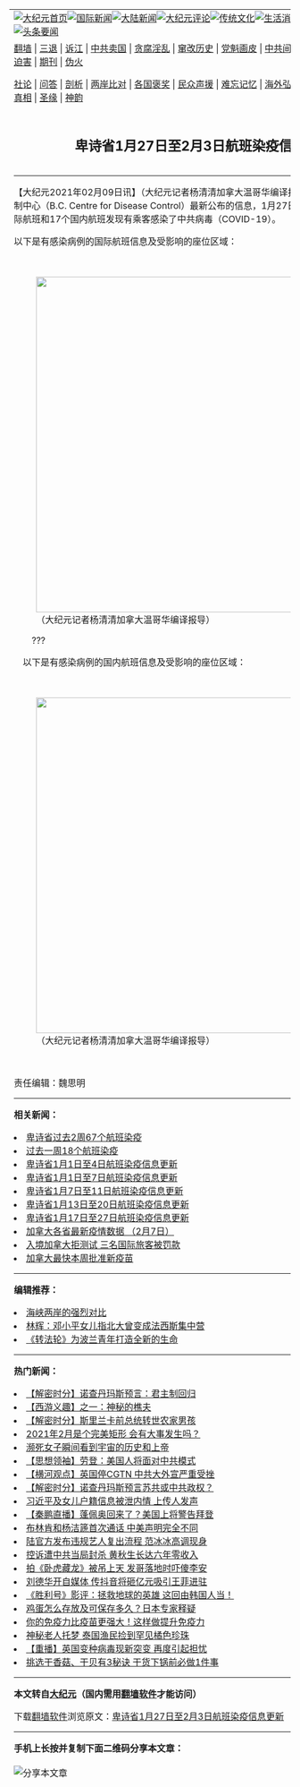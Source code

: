 <a name="1" id="1" target="_blank"></a><span id="1"></span>
<table align=center border="0"><tr><td colspan="2" VALIGN=TOP><a href="https://github.com/zwmtud3679/djy/blob/master/gb/nf1351518.md#1"><img src="https://raw.githubusercontent.com/zwmtud3679/www/master/t/djy/1.jpg" title="大纪元首页" alt="大纪元首页"></a><a href="https://github.com/zwmtud3679/djy/blob/master/gb/n24hr.md#1"><img src="https://raw.githubusercontent.com/zwmtud3679/www/master/t/djy/3.jpg" title="国际新闻" alt="国际新闻"></a><a href="https://github.com/zwmtud3679/djy/blob/master/gb/nsc413.md#1"><img src="https://raw.githubusercontent.com/zwmtud3679/www/master/t/djy/4.jpg" title="大陆新闻" alt="大陆新闻"></a><a href="https://github.com/zwmtud3679/djy/blob/master/gb/news392.md#1"><img src="https://raw.githubusercontent.com/zwmtud3679/www/master/t/djy/5.jpg" title="大纪元评论" alt="大纪元评论"></a><a href="https://github.com/zwmtud3679/djy/blob/master/gb/news2007.md#1"><img src="https://raw.githubusercontent.com/zwmtud3679/www/master/t/djy/6.jpg" title="传统文化" alt="传统文化"></a><a href="https://github.com/zwmtud3679/djy/blob/master/gb/news2008.md#1"><img src="https://raw.githubusercontent.com/zwmtud3679/www/master/t/djy/7.jpg" title="生活消费" alt="生活消费"></a><a href="https://github.com/zwmtud3679/djy/blob/master/gb/ncyule.md#1"><img src="https://raw.githubusercontent.com/zwmtud3679/www/master/t/djy/8.jpg" title="娱乐休闲" alt="娱乐休闲"></a><a href="https://github.com/zwmtud3679/djy/blob/master/gb/nsc1002.md#1"><img src="https://raw.githubusercontent.com/zwmtud3679/www/master/t/djy/9.jpg" title="健康" alt="健康"></a><a href="https://github.com/zwmtud3679/djy/blob/master/gb/nf6092.md#1"><img src="https://raw.githubusercontent.com/zwmtud3679/www/master/t/djy/10a.jpg" title="独家" alt="独家"></a><a href="https://github.com/zwmtud3679/djy/blob/master/gb/nf4514.md#1"><img src="https://raw.githubusercontent.com/zwmtud3679/www/master/t/djy/12a.jpg" title="头条要闻" alt="头条要闻"></a></td></tr>
<tr><td colspan="2" VALIGN=TOP><a target="_blank" href="https://github.com/zwmtud3679/www/blob/master/README.md?zsrh#1">翻墙</a> | <a target="_blank" href="https://github.com/zwmtud3679/djy/blob/master/gb/nf5657.md#1">三退</a> | <a target="_blank" href="https://github.com/zwmtud3679/djy/blob/master/gb/nf6124.md#1">诉江</a> | <a target="_blank" href="https://github.com/zwmtud3679/djy/blob/master/gb/nf1176117.md#1">中共卖国</a> | <a target="_blank" href="https://github.com/zwmtud3679/djy/blob/master/gb/nf5773.md#1">贪腐淫乱</a> | <a target="_blank" href="https://github.com/zwmtud3679/djy/blob/master/gb/nf1176115.md#1">窜改历史</a> | <a target="_blank" href="https://github.com/zwmtud3679/djy/blob/master/gb/nf1176107.md#1">党魁画皮</a> | <a target="_blank" href="https://github.com/zwmtud3679/djy/blob/master/gb/nf1320400.md#1">中共间谍</a> | <a target="_blank" href="https://github.com/zwmtud3679/djy/blob/master/gb/nf1176114.md#1">破坏传统</a> | <a target="_blank" href="https://github.com/zwmtud3679/ntdtv/blob/master/gb/prog447_1.md#1">恶贯满盈</a> | <a target="_blank" href="https://github.com/zwmtud3679/djy/blob/master/gb/ncid278.md#1">人权</a> | <a target="_blank" href="https://github.com/zwmtud3679/djy/blob/master/gb/nf1176111.md#1">迫害</a> | <a target="_blank" href="https://gitlab.com/szzdlab/mh-qikan/blob/master/README.md#1">期刊</a> | <a target="_blank" href="https://github.com/zwmtud3679/djy/blob/master/gb/nf5562.md#1">伪火</a></p><p><a target="_blank" href="https://github.com/zwmtud3679/djy/blob/master/gb/9p.md#1">社论</a> | <a target="_blank" href="https://github.com/zwmtud3679/djy/blob/master/gb/nf4378.md#1">问答</a> | <a target="_blank" href="https://github.com/zwmtud3679/djy/blob/master/gb/nf5792.md#1">剖析</a> | <a target="_blank" href="https://github.com/zwmtud3679/djy/blob/master/gb/nf5735.md#1">两岸比对</a> | <a target="_blank" href="https://github.com/zwmtud3679/djy/blob/master/gb/nf6119.md#1">各国褒奖</a> | <a target="_blank" href="https://github.com/zwmtud3679/djy/blob/master/gb/nf6120.md#1">民众声援</a> | <a target="_blank" href="https://github.com/zwmtud3679/djy/blob/master/gb/nf1188594.md#1">难忘记忆</a> | <a target="_blank" href="https://github.com/zwmtud3679/djy/blob/master/gb/nf3180.md#1">海外弘传</a> | <a target="_blank" href="https://github.com/zwmtud3679/djy/blob/master/gb/nf5410.md#1">万人上访</a> | <a target="_blank" href="https://github.com/zwmtud3679/www/blob/master/README.md?zsrh#1">平台首页</a> | <a target="_blank" href="https://github.com/zwmtud3679/djy/blob/master/gb/nf4386.md#1">支持</a> | <a target="_blank" href="https://github.com/zwmtud3679/djy/blob/master/gb/nf4389.md#1">真相</a> | <a target="_blank" href="https://github.com/zwmtud3679/djy/blob/master/gb/nf5790.md#1">圣缘</a> | <a target="_blank" href="https://github.com/zwmtud3679/djy/blob/master/gb/nf4786.md#1">神韵</a></td></tr>
<tr><td VALIGN=TOP width="626"><h2 align=center>卑诗省1月27日至2月3日航班染疫信息更新</h2>

<h6></h6>
<hr>
<p>【<ahref="https://github.com/zwmtud3679/djy/blob/master/gb/tag/%E5%A4%A7%E7%BA%AA%E5%85%83.md#1">大纪元</a>2021年02月09日讯】<span style="font-weight: 400;">（<ahref="https://github.com/zwmtud3679/djy/blob/master/gb/tag/%E5%A4%A7%E7%BA%AA%E5%85%83.md#1">大纪元</a>记者杨清清加拿大温哥华编译报导）</span><span style="font-weight: 400;">根据卑诗省疾病控制中心（</span><span style="font-weight: 400;">B.C. Centre for Disease Control</span><span style="font-weight: 400;">）最新公布的信息，</span><span style="font-weight: 400;">1</span><span style="font-weight: 400;">月</span><span style="font-weight: 400;">27</span><span style="font-weight: 400;">日至2月</span><span style="font-weight: 400;">3</span><span style="font-weight: 400;">日该省有</span><span style="font-weight: 400;">7</span><span style="font-weight: 400;">个国际航班和</span><span style="font-weight: 400;">17</span><span style="font-weight: 400;">个国内航班发现有乘客感染了中共病毒（</span><span style="font-weight: 400;">COVID-19</span><span style="font-weight: 400;">）。</span></p>
<p><span style="font-weight: 400;">以下是有感染病例的国际航班信息及受影响的座位区域：</span></p>
<p><span style="font-weight: 400;">　　</span></p>
<figure id="attachment_12741713" style="width: 600px" class="wp-caption alignnone"><ahref="https://i.epochtimes.com/assets/uploads/2021/02/50e56f95147ff488dc5fc3247db636f1.jpg"><img class="size-large wp-image-12741713" src="https://i.epochtimes.com/assets/uploads/2021/02/50e56f95147ff488dc5fc3247db636f1-600x162.jpg" alt="" width="600" b="162" /></a><figcaption class="wp-caption-text">（大纪元记者杨清清加拿大温哥华编译报导）</figcaption></figure>
<p><span style="font-weight: 400;">　</span><span style="font-weight: 400;">　???</span></p>
<p><span style="font-weight: 400;">　</span>以下是有感染病例的国内航班信息及受影响的座位区域：</p>
<p><span style="font-weight: 400;">　　</span></p>
<figure id="attachment_12741712" style="width: 600px" class="wp-caption alignnone"><ahref="https://i.epochtimes.com/assets/uploads/2021/02/1ddd92224d54c06fcd85766c85490112.jpg"><img class="size-large wp-image-12741712" src="https://i.epochtimes.com/assets/uploads/2021/02/1ddd92224d54c06fcd85766c85490112-600x322.jpg" alt="" width="600" b="322" /></a><figcaption class="wp-caption-text">（大纪元记者杨清清加拿大温哥华编译报导）</figcaption></figure>
<p>&nbsp;</p>
<p><span style="font-weight: 400;"></p>
<p></span></p>
<p><span style="font-weight: 400;">责任编辑：魏思明</span></p>

<hr>


<strong>相关新闻：</strong>
<li><a href="https://github.com/zwmtud3679/djy/blob/master/gb/20/12/29/n12650754.md#1">卑诗省过去2周67个航班染疫</a></li>
<li><a href="https://github.com/zwmtud3679/djy/blob/master/gb/21/1/4/n12666522.md#1">过去一周18个航班染疫</a></li>
<li><a href="https://github.com/zwmtud3679/djy/blob/master/gb/21/1/8/n12676737.md#1">卑诗省1月1日至4日航班染疫信息更新</a></li>
<li><a href="https://github.com/zwmtud3679/djy/blob/master/gb/21/1/12/n12682533.md#1">卑诗省1月1日至7日航班染疫信息更新</a></li>
<li><a href="https://github.com/zwmtud3679/djy/blob/master/gb/21/1/19/n12696749.md#1">卑诗省1月7日至11日航班染疫信息更新</a></li>
<li><a href="https://github.com/zwmtud3679/djy/blob/master/gb/21/1/26/n12711759.md#1">卑诗省1月13日至20日航班染疫信息更新</a></li>
<li><a href="https://github.com/zwmtud3679/djy/blob/master/gb/21/2/2/n12726896.md#1">卑诗省1月17日至27日航班染疫信息更新</a></li>
<li><a href="https://github.com/zwmtud3679/djy/blob/master/gb/21/1/18/n12694458.md#1">加拿大各省最新疫情数据 （2月7日）</a></li>
<li><a href="https://github.com/zwmtud3679/djy/blob/master/gb/21/2/8/n12739540.md#1">入境加拿大拒测试 三名国际旅客被罚款</a></li>
<li><a href="https://github.com/zwmtud3679/djy/blob/master/gb/21/2/7/n12739297.md#1">加拿大最快本周批准新疫苗</a></li>
<hr>


<strong>编辑推荐：</strong>
<li><a href="https://github.com/zwmtud3679/djy/blob/master/gb/8/12/18/n2367165.md?dfh#1" target="_blank">海峡两岸的强烈对比</a></li><li><a href="https://github.com/tsiac2612/djy/blob/master/gb/18/9/28/n10749135.md#1" target="_blank">林辉：邓小平女儿指北大曾变成法西斯集中营</a></li><li><a href="https://github.com/tsiac2612/djy/blob/master/gb/20/2/23/n11890264.md#1" target="_blank">《转法轮》为波兰青年打造全新的生命</a></li>
<hr>

<strong>热门新闻：</strong>
<li><a href="https://github.com/zwmtud3679/djy/blob/master/gb/21/2/4/n12733732.md#1">【解密时分】诺查丹玛斯预言：君主制回归</a></li>
<li><a href="https://github.com/zwmtud3679/djy/blob/master/gb/17/12/29/n10005600.md#1">【西游义趣】之一：神秘的樵夫</a></li>
<li><a href="https://github.com/zwmtud3679/djy/blob/master/gb/21/2/2/n12728948.md#1">【解密时分】斯里兰卡前总统转世农家男孩</a></li>
<li><a href="https://github.com/zwmtud3679/djy/blob/master/gb/21/2/2/n12727507.md#1">2021年2月是个完美矩形 会有大事发生吗？</a></li>
<li><a href="https://github.com/zwmtud3679/djy/blob/master/gb/21/2/5/n12735170.md#1">濒死女子瞬间看到宇宙的历史和上帝</a></li>
<li><a href="https://github.com/zwmtud3679/djy/blob/master/gb/21/1/8/n12676649.md#1">【思想领袖】劳登：美国人将面对中共模式</a></li>
<li><a href="https://github.com/zwmtud3679/djy/blob/master/gb/21/2/7/n12738096.md#1">【横河观点】英国停CGTN 中共大外宣严重受挫</a></li>
<li><a href="https://github.com/zwmtud3679/djy/blob/master/gb/21/2/8/n12741216.md#1">【解密时分】诺查丹玛斯预言苏共或中共政权？</a></li>
<li><a href="https://github.com/zwmtud3679/djy/blob/master/gb/21/2/6/n12736566.md#1">习近平及女儿户籍信息被泄内情 上传人发声</a></li>
<li><a href="https://github.com/zwmtud3679/djy/blob/master/gb/21/2/5/n12736482.md#1">【秦鹏直播】蓬佩奥回来了？美国上将警告拜登</a></li>
<li><a href="https://github.com/zwmtud3679/djy/blob/master/gb/21/2/6/n12737763.md#1">布林肯和杨洁篪首次通话 中美声明完全不同</a></li>
<li><a href="https://github.com/zwmtud3679/djy/blob/master/gb/21/2/5/n12736527.md#1">陆官方发布违规艺人复出流程 范冰冰高调现身</a></li>
<li><a href="https://github.com/zwmtud3679/djy/blob/master/gb/21/2/7/n12739306.md#1">控诉遭中共当局封杀 黄秋生长达六年零收入</a></li>
<li><a href="https://github.com/zwmtud3679/djy/blob/master/gb/21/2/7/n12739063.md#1">拍《卧虎藏龙》被吊上天 发哥落地时吓傻李安</a></li>
<li><a href="https://github.com/zwmtud3679/djy/blob/master/gb/21/2/5/n12736214.md#1">刘德华开自媒体 传抖音将砸亿元吸引王菲进驻</a></li>
<li><a href="https://github.com/zwmtud3679/djy/blob/master/gb/21/2/6/n12736752.md#1">《胜利号》影评：拯救地球的英雄 这回由韩国人当！</a></li>
<li><a href="https://github.com/zwmtud3679/djy/blob/master/gb/21/2/6/n12737892.md#1">鸡蛋怎么存放及可保存多久？日本专家释疑</a></li>
<li><a href="https://github.com/zwmtud3679/djy/blob/master/gb/21/2/6/n12737657.md#1">你的免疫力比疫苗更强大！这样做提升免疫力</a></li>
<li><a href="https://github.com/zwmtud3679/djy/blob/master/gb/21/2/7/n12738266.md#1">神秘老人托梦 泰国渔民捡到罕见橘色珍珠</a></li>
<li><a href="https://github.com/zwmtud3679/djy/blob/master/gb/21/2/6/n12736591.md#1">【重播】英国变种病毒现新突变 再度引起担忧</a></li>
<li><a href="https://github.com/zwmtud3679/djy/blob/master/gb/21/2/6/n12736598.md#1">挑选干香菇、干贝有3秘诀 干货下锅前必做1件事</a></li>
<hr>

<strong>本文转自<a href="https://www.epochtimes.com">大纪元</a>（国内需用<a href="https://github.com/zwmtud3679/www/blob/master/README.md#8">翻墙软件</a>才能访问）</strong><p>下载<a href="https://github.com/zwmtud3679/www/blob/master/README.md#8">翻墙软件</a>浏览原文：<a href="https://www.epochtimes.com/gb/21/2/9/n12741692.htm">卑诗省1月27日至2月3日航班染疫信息更新</a></p><hr>

<strong>手机上长按并复制下面二维码分享本文章：</strong><br><br><img src="https://chart.apis.google.com/chart?cht=qr&chs=240x240&choe=UTF-8&chld=M|2&chl=https://github.com/zwmtud3679/djy/blob/master/gb/21/2/9/n12741692.md%231" title="分享本文章"></td><td VALIGN=TOP><a href="https://github.com/zwmtud3679/djy/blob/master/gb/16/1/21/n4622075.md?dfh#1" target="_blank"><img src="https://raw.githubusercontent.com/zwmtud3679/djy/master/gb/300/wei-f1.jpg" title="中共的伪火骗局"  alt="中共的伪火骗局"></a><br><a href="https://github.com/zwmtud3679/www/blob/master/README.md?dfh#9" target="_blank"><img src="https://raw.githubusercontent.com/zwmtud3679/djy/master/gb/300/yong-h.jpg" title="永恒的见证"  alt="永恒的见证"></a><br><a href="https://github.com/zwmtud3679/djy/blob/master/gb/13/9/29/n3974789.md?dfh#1" target="_blank"><img src="https://raw.githubusercontent.com/zwmtud3679/djy/master/gb/300/shang-lnz.jpg" title="善良女子被中共投男牢"  alt="善良女子被中共投男牢"></a><br><a href="https://github.com/zwmtud3679/djy/blob/master/gb/16/3/16/n4663449.md?dfh#1" target="_blank"><img src="https://raw.githubusercontent.com/zwmtud3679/djy/master/gb/300/huo-z3.jpg" title="警卫目击活摘器官"  alt="警卫目击活摘器官"></a><br><a href="https://github.com/zwmtud3679/djy/blob/master/gb/16/8/7/n8177641.md?dfh#1" target="_blank"><img src="https://raw.githubusercontent.com/zwmtud3679/djy/master/gb/300/huo-z4.jpg" title="证人描述活摘恐怖"  alt="证人描述活摘恐怖"></a><br><a href="https://github.com/zwmtud3679/djy/blob/master/gb/10/4/19/n2881569.md?dfh#1" target="_blank"><img src="https://raw.githubusercontent.com/zwmtud3679/djy/master/gb/300/huo-z1.jpg" title="揭开活摘器官黑幕"  alt="揭开活摘器官黑幕"></a><br><a href="https://github.com/zwmtud3679/djy/blob/master/gb/10/11/7/n3077476.md?dfh#1" target="_blank"><img src="https://raw.githubusercontent.com/zwmtud3679/djy/master/gb/300/ma-ks.jpg" title="马克思的成魔之路"  alt="马克思的成魔之路"></a><br><a href="https://github.com/zwmtud3679/djy/blob/master/gb/14/6/9/n4173977.md?dfh#1" target="_blank"><img src="https://raw.githubusercontent.com/zwmtud3679/djy/master/gb/300/chang-zs.jpg" title="藏字石 蕴天机"  alt="藏字石 蕴天机"></a><br><a href="https://github.com/zwmtud3679/djy/blob/master/gb/18/5/10/n10381511.md?dfh#1" target="_blank"><img src="https://raw.githubusercontent.com/zwmtud3679/djy/master/gb/300/st1.jpg" title="关注3亿人三退"  alt="关注3亿人三退"></a><br><a href="https://github.com/zwmtud3679/djy/blob/master/gb/18/3/21/n10237682.md?dfh#1" target="_blank"><img src="https://raw.githubusercontent.com/zwmtud3679/djy/master/gb/300/jie-t.jpg" title="解体中共复兴中华"  alt="解体中共复兴中华"></a><br><a href="https://github.com/zwmtud3679/djy/blob/master/gb/9/2/9/n2422991.md?dfh#1" target="_blank"><img src="https://raw.githubusercontent.com/zwmtud3679/djy/master/gb/300/gao-zs.jpg" title="中共迫害良心律师"  alt="中共迫害良心律师"></a><br><a href="https://github.com/zwmtud3679/djy/blob/master/gb/18/12/9/n10900044.md?dfh#1" target="_blank"><img src="https://raw.githubusercontent.com/zwmtud3679/djy/master/gb/300/sj1.jpg" title="303万人举报江泽民"  alt="303万人举报江泽民"></a><br><a href="https://github.com/zwmtud3679/djy/blob/master/gb/18/8/28/n10672014.md?dfh#1" target="_blank"><img src="https://raw.githubusercontent.com/zwmtud3679/djy/master/gb/300/sj2.jpg" title="这些官员为何起诉江泽民"  alt="这些官员为何起诉江泽民"></a><br><a href="https://github.com/zwmtud3679/djy/blob/master/gb/8/12/18/n2367165.md?dfh#1" target="_blank"><img src="https://raw.githubusercontent.com/zwmtud3679/djy/master/gb/300/liangan.jpg" title="海峡两岸的强烈对比"  alt="海峡两岸的强烈对比"></a><br><a href="https://github.com/zwmtud3679/djy/blob/master/gb/15/12/10/n4593139.md?dfh#1" target="_blank"><img src="https://raw.githubusercontent.com/zwmtud3679/djy/master/gb/300/jia-ndzl.jpg" title="加拿大总理的贺信"  alt="加拿大总理的贺信"></a><br><a href="https://github.com/zwmtud3679/djy/blob/master/gb/11/6/17/n3289382.md?dfh#1" target="_blank"><img src="https://raw.githubusercontent.com/zwmtud3679/djy/master/gb/300/xiao-wd.jpg" title="探寻真相兼听则明"  alt="探寻真相兼听则明"></a><br><a href="https://github.com/zwmtud3679/djy/blob/master/gb/18/10/27/n10812623.md?dfh#1" target="_blank"><img src="https://raw.githubusercontent.com/zwmtud3679/djy/master/gb/300/yindu.jpg" title="印度媒体报道东方"  alt="印度媒体报道东方"></a><br><a href="https://github.com/zwmtud3679/djy/blob/master/gb/18/6/9/n10469652.md?dfh#1" target="_blank"><img src="https://raw.githubusercontent.com/zwmtud3679/djy/master/gb/300/xie-j.jpg" title="不一样的海外校园"  alt="不一样的海外校园"></a><br><a href="https://github.com/zwmtud3679/djy/blob/master/gb/7/4/5/n1669415.md?dfh#1" target="_blank"><img src="https://raw.githubusercontent.com/zwmtud3679/djy/master/gb/300/li-up.jpg" title="从大师到徒弟的传奇"  alt="从大师到徒弟的传奇"></a><br><a href="https://github.com/zwmtud3679/djy/blob/master/gb/17/5/26/n9191512.md?dfh#1" target="_blank"><img src="https://raw.githubusercontent.com/zwmtud3679/djy/master/gb/300/zfl2.jpg" title="亿万人与东方一本奇书"  alt="亿万人与东方一本奇书"></a><br><a href="https://github.com/zwmtud3679/djy/blob/master/gb/13/11/27/n4020290.md?dfh#1" target="_blank"><img src="https://raw.githubusercontent.com/zwmtud3679/djy/master/gb/300/zhen-h.jpg" title="大陆见不到的震撼场面"  alt="大陆见不到的震撼场面"></a><br><a href="https://github.com/zwmtud3679/djy/blob/master/gb/15/7/17/n4482910.md?dfh#1" target="_blank"><img src="https://raw.githubusercontent.com/zwmtud3679/djy/master/gb/300/dalu-sk.jpg" title="人心向善 大陆当初盛况"  alt="人心向善 大陆当初盛况"></a><br><a href="https://github.com/zwmtud3679/djy/blob/master/gb/19/1/5/n10955468.md?dfh#1" target="_blank"><img src="https://raw.githubusercontent.com/zwmtud3679/djy/master/gb/300/zfl1.jpg" title="追寻真理 这书讲什么"  alt="追寻真理 这书讲什么"></a><br><a href="https://github.com/zwmtud3679/www/blob/master/README.md?dfh#1" target="_blank"><img src="https://raw.githubusercontent.com/zwmtud3679/djy/master/gb/300/fq1.jpg" title="下载免费翻墙软件"  alt="下载免费翻墙软件"></a><br></td></tr></table>
